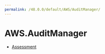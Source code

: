 ```yaml
---
permalink: /48.0.0/default/AWS/AuditManager/
---
```


# AWS.AuditManager



* [Assessment](Assessment.md)